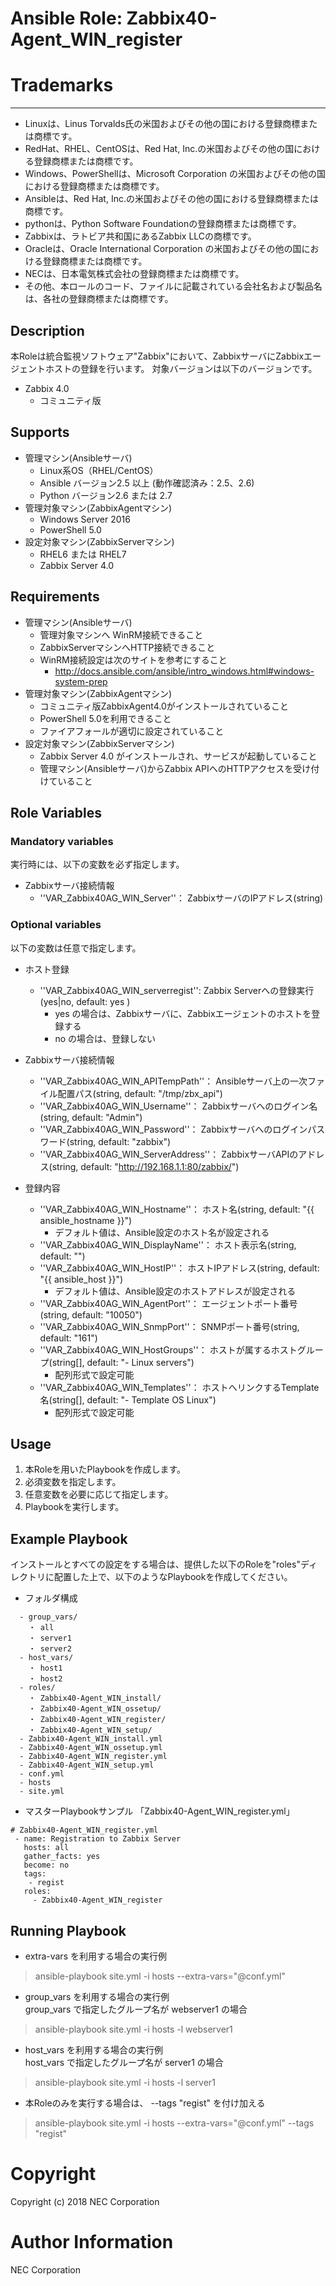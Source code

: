 # Ansible Role: Zabbix40-Agent_WIN_register

# Trademarks
-----------
* Linuxは、Linus Torvalds氏の米国およびその他の国における登録商標または商標です。
* RedHat、RHEL、CentOSは、Red Hat, Inc.の米国およびその他の国における登録商標または商標です。
* Windows、PowerShellは、Microsoft Corporation の米国およびその他の国における登録商標または商標です。
* Ansibleは、Red Hat, Inc.の米国およびその他の国における登録商標または商標です。
* pythonは、Python Software Foundationの登録商標または商標です。
* Zabbixは、ラトビア共和国にあるZabbix LLCの商標です。
* Oracleは、Oracle International Corporation の米国およびその他の国における登録商標または商標です。
* NECは、日本電気株式会社の登録商標または商標です。
* その他、本ロールのコード、ファイルに記載されている会社名および製品名は、各社の登録商標または商標です。

## Description
本Roleは統合監視ソフトウェア"Zabbix"において、ZabbixサーバにZabbixエージェントホストの登録を行います。
対象バージョンは以下のバージョンです。
- Zabbix 4.0
  - コミュニティ版

## Supports
- 管理マシン(Ansibleサーバ)
  - Linux系OS（RHEL/CentOS）
  - Ansible バージョン2.5 以上 (動作確認済み：2.5、2.6)
  - Python バージョン2.6 または 2.7
- 管理対象マシン(ZabbixAgentマシン)
  - Windows Server 2016
  - PowerShell 5.0  
- 設定対象マシン(ZabbixServerマシン)
  - RHEL6 または RHEL7
  - Zabbix Server 4.0


## Requirements
- 管理マシン(Ansibleサーバ)
  - 管理対象マシンへ	WinRM接続できること
  - ZabbixServerマシンへHTTP接続できること
  - WinRM接続設定は次のサイトを参考にすること
    - http://docs.ansible.com/ansible/intro_windows.html#windows-system-prep
- 管理対象マシン(ZabbixAgentマシン)
  - コミュニティ版ZabbixAgent4.0がインストールされていること
  - PowerShell 5.0を利用できること
  - ファイアフォールが適切に設定されていること
- 設定対象マシン(ZabbixServerマシン)
  - Zabbix Server 4.0 がインストールされ、サービスが起動していること
  - 管理マシン(Ansibleサーバ)からZabbix APIへのHTTPアクセスを受け付けていること


## Role Variables
### Mandatory variables
実行時には、以下の変数を必ず指定します。

- Zabbixサーバ接続情報
  * ''VAR_Zabbix40AG_WIN_Server''： ZabbixサーバのIPアドレス(string)

### Optional variables
以下の変数は任意で指定します。

- ホスト登録
  * ''VAR_Zabbix40AG_WIN_serverregist'': Zabbix Serverへの登録実行 (yes|no, default: yes )
    + yes の場合は、Zabbixサーバに、Zabbixエージェントのホストを登録する
    + no の場合は、登録しない


- Zabbixサーバ接続情報
  * ''VAR_Zabbix40AG_WIN_APITempPath''： Ansibleサーバ上の一次ファイル配置パス(string, default: "/tmp/zbx_api")
  * ''VAR_Zabbix40AG_WIN_Username''： Zabbixサーバへのログイン名(string, default: "Admin")
  * ''VAR_Zabbix40AG_WIN_Password''： Zabbixサーバへのログインパスワード(string, default: "zabbix")
  * ''VAR_Zabbix40AG_WIN_ServerAddress''： ZabbixサーバAPIのアドレス(string, default: "http://192.168.1.1:80/zabbix/")


- 登録内容
  * ''VAR_Zabbix40AG_WIN_Hostname''： ホスト名(string, default: "{{ ansible_hostname }}")
    - デフォルト値は、Ansible設定のホスト名が設定される
  * ''VAR_Zabbix40AG_WIN_DisplayName''： ホスト表示名(string, default: "")
  * ''VAR_Zabbix40AG_WIN_HostIP''： ホストIPアドレス(string, default: "{{ ansible_host }}")
    - デフォルト値は、Ansible設定のホストアドレスが設定される
  * ''VAR_Zabbix40AG_WIN_AgentPort''： エージェントポート番号(string, default: "10050")
  * ''VAR_Zabbix40AG_WIN_SnmpPort''： SNMPポート番号(string, default: "161")
  * ''VAR_Zabbix40AG_WIN_HostGroups''： ホストが属するホストグループ(string[], default: "- Linux servers")
    - 配列形式で設定可能
  * ''VAR_Zabbix40AG_WIN_Templates''： ホストへリンクするTemplate名(string[], default: "- Template OS Linux")
    - 配列形式で設定可能

## Usage
1. 本Roleを用いたPlaybookを作成します。
2. 必須変数を指定します。
3. 任意変数を必要に応じて指定します。
4. Playbookを実行します。

## Example Playbook

インストールとすべての設定をする場合は、提供した以下のRoleを"roles"ディレクトリに配置した上で、以下のようなPlaybookを作成してください。

- フォルダ構成
~~~
  - group_vars/
    ・ all
    ・ server1
    ・ server2
  - host_vars/
    ・ host1
    ・ host2
  - roles/
    ・ Zabbix40-Agent_WIN_install/
    ・ Zabbix40-Agent_WIN_ossetup/
    ・ Zabbix40-Agent_WIN_register/
    ・ Zabbix40-Agent_WIN_setup/
  - Zabbix40-Agent_WIN_install.yml
  - Zabbix40-Agent_WIN_ossetup.yml
  - Zabbix40-Agent_WIN_register.yml
  - Zabbix40-Agent_WIN_setup.yml
  - conf.yml
  - hosts
  - site.yml
~~~


- マスターPlaybookサンプル 「Zabbix40-Agent_WIN_register.yml」
~~~
# Zabbix40-Agent_WIN_register.yml
 - name: Registration to Zabbix Server
   hosts: all
   gather_facts: yes
   become: no
   tags:
    - regist
   roles:
     - Zabbix40-Agent_WIN_register
~~~


## Running Playbook
- extra-vars を利用する場合の実行例
> ansible-playbook site.yml  -i hosts --extra-vars="@conf.yml"

- group_vars を利用する場合の実行例  
group_vars で指定したグループ名が webserver1 の場合
> ansible-playbook site.yml  -i hosts -l webserver1

- host_vars を利用する場合の実行例  
host_vars で指定したグループ名が server1 の場合
> ansible-playbook site.yml  -i hosts -l server1

- 本Roleのみを実行する場合は、 --tags "regist" を付け加える
> ansible-playbook site.yml  -i hosts --extra-vars="@conf.yml" --tags "regist"


# Copyright
Copyright (c) 2018 NEC Corporation

# Author Information
NEC Corporation
